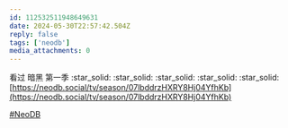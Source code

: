```yaml
---
id: 112532511948649631
date: 2024-05-30T22:57:42.504Z
reply: false
tags: ['neodb']
media_attachments: 0
---
```


看过 暗黑 第一季 :star_solid: :star_solid: :star_solid: :star_solid: :star_solid:   
[https://neodb.social/tv/season/07lbddrzHXRY8Hj04YfhKb](https://neodb.social/tv/season/07lbddrzHXRY8Hj04YfhKb)

[#NeoDB](https://e5n.cc/tags/NeoDB)

